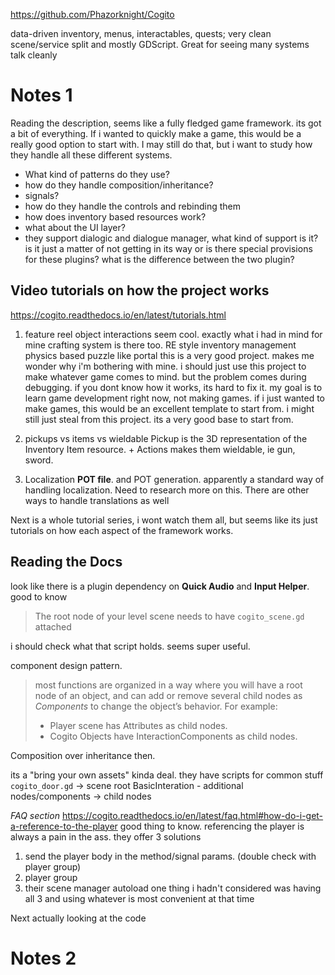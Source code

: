 https://github.com/Phazorknight/Cogito

data-driven inventory, menus, interactables, quests; very clean scene/service split and mostly GDScript. Great for seeing many systems talk cleanly

# Notes 1
Reading the description, seems like a fully fledged game framework. its got a bit of everything. If i wanted to quickly make a game, this would be a really good option to start with. I may still do that, but i want to study how they handle all these different systems. 
- What kind of patterns do they use?
- how do they handle composition/inheritance?
- signals?
- how do they handle the controls and rebinding them
- how does inventory based resources work?
- what about the UI layer?
- they support dialogic and dialogue manager, what kind of support is it? is it just a matter of not getting in its way or is there special provisions for these plugins? what is the difference between the two plugin?

## Video tutorials on how the project works
https://cogito.readthedocs.io/en/latest/tutorials.html

1. feature reel
object interactions seem cool. exactly what i had in mind for mine
crafting system is there too. 
RE style inventory management
physics based puzzle like portal
this is a very good project. makes me wonder why i'm bothering with mine. i should just use this project to make whatever game comes to mind. 
but the problem comes during debugging. if you dont know how it works, its hard to fix it. 
my goal is to learn game development right now, not making games. if i just wanted to make games, this would be an excellent template to start from. i might still just steal from this project. its a very good base to start from. 

2. pickups vs items vs wieldable
Pickup is the 3D representation of the Inventory Item resource. + Actions makes them wieldable, ie gun, sword.

3. Localization
**POT file**. and POT generation. apparently a standard way of handling localization. Need to research more on this. 
There are other ways to handle translations as well

Next is a whole tutorial series, i wont watch them all, but seems like its just tutorials on how each aspect of the framework works. 

## Reading the Docs
look like there is a plugin dependency on **Quick Audio** and **Input Helper**. good to know

> The root node of your level scene needs to have `cogito_scene.gd` attached

i should check what that script holds. seems super useful.

component design pattern. 
>most functions are organized in a way where you will have a root node of an object, and can add or remove several child nodes as _Components_ to change the object’s behavior. For example:
>- Player scene has Attributes as child nodes.
>- Cogito Objects have InteractionComponents as child nodes.

Composition over inheritance then. 

its a "bring your own assets" kinda deal. they have scripts for common stuff 
`cogito_door.gd` -> scene root
BasicInteration - additional nodes/components -> child nodes


*FAQ section*
https://cogito.readthedocs.io/en/latest/faq.html#how-do-i-get-a-reference-to-the-player
good thing to know. referencing the player is always a pain in the ass. they offer 3 solutions
1. send the player body in the method/signal params. (double check with player group)
2. player group
3. their scene manager autoload
one thing i hadn't considered was having all 3 and using whatever is most convenient at that time 


Next actually looking at the code
# Notes 2

